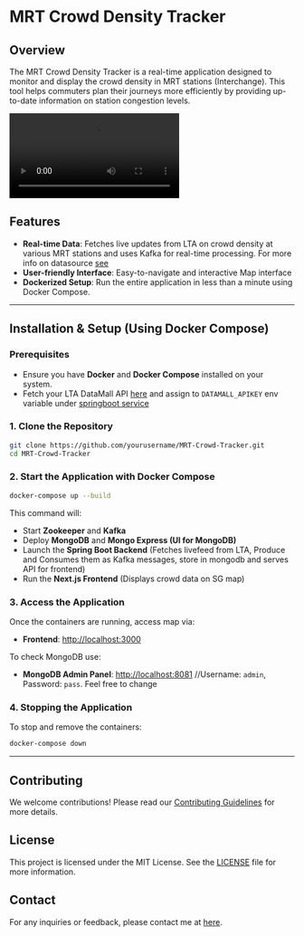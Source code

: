 # MRT Crowd Density Tracker

## Overview
The MRT Crowd Density Tracker is a real-time application designed to monitor and display the crowd density in MRT stations (Interchange). This tool helps commuters plan their journeys more efficiently by providing up-to-date information on station congestion levels.

![Crowd Density Tracker in Action](gif.mov)

## Features
- **Real-time Data**: Fetches live updates from LTA on crowd density at various MRT stations and uses Kafka for real-time processing. For more info on datasource [see](https://datamall.lta.gov.sg/content/datamall/en.html)
- **User-friendly Interface**: Easy-to-navigate and interactive Map interface
- **Dockerized Setup**: Run the entire application in less than a minute using Docker Compose.


---

## Installation & Setup (Using Docker Compose)

### **Prerequisites**
- Ensure you have **Docker** and **Docker Compose** installed on your system.
- Fetch your LTA DataMall API [here](https://datamall.lta.gov.sg/content/datamall/en/request-for-api.html) and assign to `DATAMALL_APIKEY` env variable under [springboot service](docker-compose.yaml)

### **1. Clone the Repository**
```bash
git clone https://github.com/yourusername/MRT-Crowd-Tracker.git
cd MRT-Crowd-Tracker
```

### **2. Start the Application with Docker Compose**
```bash
docker-compose up --build
```
This command will:
- Start **Zookeeper** and **Kafka**
- Deploy **MongoDB** and **Mongo Express (UI for MongoDB)**
- Launch the **Spring Boot Backend** (Fetches livefeed from LTA, Produce and Consumes them as Kafka messages, store in mongodb and serves API for frontend)
- Run the **Next.js Frontend** (Displays crowd data on SG map)

### **3. Access the Application**
Once the containers are running, access map via:
- **Frontend**: [http://localhost:3000](http://localhost:3000)

To check MongoDB use:
- **MongoDB Admin Panel**: [http://localhost:8081](http://localhost:8081) //Username: `admin`, Password: `pass`. Feel free to change

### **4. Stopping the Application**
To stop and remove the containers:
```bash
docker-compose down
```

---

## Contributing
We welcome contributions! Please read our [Contributing Guidelines](CONTRIBUTING.md) for more details.

## License
This project is licensed under the MIT License. See the [LICENSE](LICENSE) file for more information.

## Contact
For any inquiries or feedback, please contact me at [here](mailto:raphaelliew1@gmail.com).


